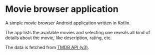 # Movie browser application

A simple movie browser Android application written in Kotlin.

The app lists the available movies and selecting one reveals all kind of details about the movie, like description, rating, etc.

The data is fetched from [TMDB API (v3)](https://developer.themoviedb.org/reference/intro/getting-started).
